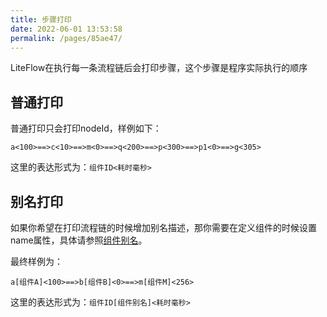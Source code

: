 ```yaml
---
title: 步骤打印
date: 2022-06-01 13:53:58
permalink: /pages/85ae47/
---
```


LiteFlow在执行每一条流程链后会打印步骤，这个步骤是程序实际执行的顺序

## 普通打印

普通打印只会打印nodeId，样例如下：

```
a<100>==>c<10>==>m<0>==>q<200>==>p<300>==>p1<0>==>g<305>
```

这里的表达形式为：`组件ID<耗时毫秒>`

## 别名打印

如果你希望在打印流程链的时候增加别名描述，那你需要在定义组件的时候设置name属性，具体请参照[组件别名](/pages/4c74f0/)。

最终样例为：
```
a[组件A]<100>==>b[组件B]<0>==>m[组件M]<256>
```

这里的表达形式为：`组件ID[组件别名]<耗时毫秒>`